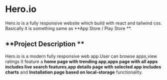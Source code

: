 #  Hero.io
Hero.io is a fully responsive website which build with react and tailwind css. Basically it is something same as **App Store / Play Store **.

## **Project Description **
Hero.io is a modern fully responsive web app.User can browse apps,view ratings It feature a **home page with trending app**,**apps page with all apps includes live search features**,**app details page with selected app includes charts** and **Installation page based on local-storage** functionality.
